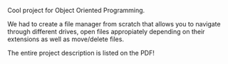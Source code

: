 Cool project for Object Oriented Programming. 

We had to create a file manager from scratch that allows you to navigate through different drives, open files appropiately depending on their extensions as well as move/delete files.

The entire project description is listed on the PDF!